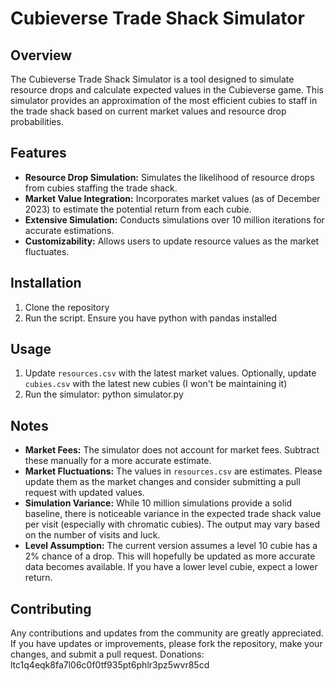 # Cubieverse Trade Shack Simulator

## Overview
The Cubieverse Trade Shack Simulator is a tool designed to simulate resource drops and calculate expected values in the Cubieverse game. This simulator provides an approximation of the most efficient cubies to staff in the trade shack based on current market values and resource drop probabilities.

## Features
- **Resource Drop Simulation:** Simulates the likelihood of resource drops from cubies staffing the trade shack.
- **Market Value Integration:** Incorporates market values (as of December 2023) to estimate the potential return from each cubie.
- **Extensive Simulation:** Conducts simulations over 10 million iterations for accurate estimations.
- **Customizability:** Allows users to update resource values as the market fluctuates.

## Installation

1. Clone the repository
2. Run the script. Ensure you have python with pandas installed

## Usage

1. Update `resources.csv` with the latest market values. Optionally, update `cubies.csv` with the latest new cubies (I won't be maintaining it)
2. Run the simulator: python simulator.py

## Notes

- **Market Fees:** The simulator does not account for market fees. Subtract these manually for a more accurate estimate.
- **Market Fluctuations:** The values in `resources.csv` are estimates. Please update them as the market changes and consider submitting a pull request with updated values.
- **Simulation Variance:** While 10 million simulations provide a solid baseline, there is noticeable variance in the expected trade shack value per visit (especially with chromatic cubies). The output may vary based on the number of visits and luck.
- **Level Assumption:** The current version assumes a level 10 cubie has a 2% chance of a drop. This will hopefully be updated as more accurate data becomes available. If you have a lower level cubie, expect a lower return.

## Contributing

Any contributions and updates from the community are greatly appreciated. If you have updates or improvements, please fork the repository, make your changes, and submit a pull request.
Donations: ltc1q4eqk8fa7l06c0f0tf935pt6phlr3pz5wvr85cd

